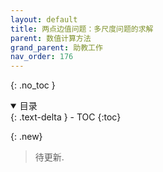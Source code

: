 ```yaml
---
layout: default
title: 两点边值问题：多尺度问题的求解
parent: 数值计算方法
grand_parent: 助教工作
nav_order: 176
---
```


{: .no_toc }

<details open markdown="block">
  <summary>
    目录
  </summary>
  {: .text-delta }
- TOC
{:toc}
</details>

{: .new}
> 待更新. 
